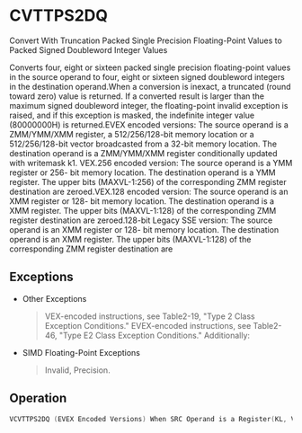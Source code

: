 # CVTTPS2DQ

Convert With Truncation Packed Single Precision Floating-Point Values to Packed Signed Doubleword Integer Values

Converts four, eight or sixteen packed single precision floating-point values in the source operand to four, eight or sixteen signed doubleword integers in the destination operand.When a conversion is inexact, a truncated (round toward zero) value is returned.
If a converted result is larger than the maximum signed doubleword integer, the floating-point invalid exception is raised, and if this exception is masked, the indefinite integer value (80000000H) is returned.EVEX encoded versions: The source operand is a ZMM/YMM/XMM register, a 512/256/128-bit memory location or a 512/256/128-bit vector broadcasted from a 32-bit memory location.
The destination operand is a ZMM/YMM/XMM register conditionally updated with writemask k1.
VEX.256 encoded version: The source operand is a YMM register or 256- bit memory location.
The destination operand is a YMM register.
The upper bits (MAXVL-1:256) of the corresponding ZMM register destination are zeroed.VEX.128 encoded version: The source operand is an XMM register or 128- bit memory location.
The destination operand is a XMM register.
The upper bits (MAXVL-1:128) of the corresponding ZMM register destination are zeroed.128-bit Legacy SSE version: The source operand is an XMM register or 128- bit memory location.
The destination operand is an XMM register.
The upper bits (MAXVL-1:128) of the corresponding ZMM register destination are 

## Exceptions

- Other Exceptions
  > VEX-encoded instructions, see Table2-19, "Type 2 Class Exception Conditions."
  > EVEX-encoded instructions, see Table2-46,
  >  "Type E2 Class Exception Conditions."
  > Additionally:
- SIMD Floating-Point Exceptions
  > Invalid, Precision.

## Operation

```C
VCVTTPS2DQ (EVEX Encoded Versions) When SRC Operand is a Register(KL, VL) = (4, 128), (8, 256), (16, 512)FOR j := 0 TO KL-1i := j * 32IF k1[j] OR *no writemask*THEN DEST[i+31:i] :=Convert_Single_Precision_Floating_Point_To_Integer_Truncate(SRC[i+31:i])ELSE IF *merging-masking*; merging-maskingTHEN *DEST[i+31:i] remains unchanged*ELSE ; zeroing-maskingDEST[i+31:i] := 0FIFI;ENDFORDEST[MAXVL-1:VL] := 0VCVTTPS2DQ (EVEX Encoded Versions) When SRC Operand is a Memory Source(KL, VL) = (4, 128), (8, 256), (16, 512)FOR j := 0 TO 15i := j * 32IF k1[j] OR *no writemask*THEN IF (EVEX.b = 1) THENDEST[i+31:i] :=Convert_Single_Precision_Floating_Point_To_Integer_Truncate(SRC[31:0])ELSE DEST[i+31:i] :=Convert_Single_Precision_Floating_Point_To_Integer_Truncate(SRC[i+31:i])FI;ELSE IF *merging-masking*; merging-maskingTHEN *DEST[i+31:i] remains unchanged*ELSE ; zeroing-maskingDEST[i+31:i] := 0FIFI;ENDFORDEST[MAXVL-1:VL] := 0VCVTTPS2DQ (VEX.256 Encoded Version)DEST[31:0] := Convert_Single_Precision_Floating_Point_To_Integer_Truncate(SRC[31:0])DEST[63:32] := Convert_Single_Precision_Floating_Point_To_Integer_Truncate(SRC[63:32])DEST[95:64] := Convert_Single_Precision_Floating_Point_To_Integer_Truncate(SRC[95:64])DEST[127:96] := Convert_Single_Precision_Floating_Point_To_Integer_Truncate(SRC[127:96)DEST[159:128] := Convert_Single_Precision_Floating_Point_To_Integer_Truncate(SRC[159:128])DEST[191:160] := Convert_Single_Precision_Floating_Point_To_Integer_Truncate(SRC[191:160])VCVTTPS2DQ (VEX.128 Encoded Version)DEST[31:0] := Convert_Single_Precision_Floating_Point_To_Integer_Truncate(SRC[31:0])DEST[63:32] := Convert_Single_Precision_Floating_Point_To_Integer_Truncate(SRC[63:32])DEST[95:64] := Convert_Single_Precision_Floating_Point_To_Integer_Truncate(SRC[95:64])DEST[127:96] := Convert_Single_Precision_Floating_Point_To_Integer_Truncate(SRC[127:96])DEST[MAXVL-1:128] := 0CVTTPS2DQ (128-bit Legacy SSE Version)DEST[31:0] := Convert_Single_Precision_Floating_Point_To_Integer_Truncate(SRC[31:0])DEST[63:32] := Convert_Single_Precision_Floating_Point_To_Integer_Truncate(SRC[63:32])DEST[95:64] := Convert_Single_Precision_Floating_Point_To_Integer_Truncate(SRC[95:64])DEST[127:96] := Convert_Single_Precision_Floating_Point_To_Integer_Truncate(SRC[127:96])DEST[MAXVL-1:128] (unmodified)Intel C/C++ Compiler Intrinsic EquivalentVCVTTPS2DQ __m512i _mm512_cvttps_epi32( __m512 a);VCVTTPS2DQ __m512i _mm512_mask_cvttps_epi32( __m512i s, __mmask16 k, __m512 a);VCVTTPS2DQ __m512i _mm512_maskz_cvttps_epi32( __mmask16 k, __m512 a);VCVTTPS2DQ __m512i _mm512_cvtt_roundps_epi32( __m512 a, int sae);VCVTTPS2DQ __m512i _mm512_mask_cvtt_roundps_epi32( __m512i s, __mmask16 k, __m512 a, int sae);VCVTTPS2DQ __m512i _mm512_maskz_cvtt_roundps_epi32( __mmask16 k, __m512 a, int sae);VCVTTPS2DQ __m256i _mm256_mask_cvttps_epi32( __m256i s, __mmask8 k, __m256 a);VCVTTPS2DQ __m256i _mm256_maskz_cvttps_epi32( __mmask8 k, __m256 a);VCVTTPS2DQ __m128i _mm_mask_cvttps_epi32( __m128i s, __mmask8 k, __m128 a);VCVTTPS2DQ __m128i _mm_maskz_cvttps_epi32( __mmask8 k, __m128 a);VCVTTPS2DQ __m256i _mm256_cvttps_epi32 (__m256 a)CVTTPS2DQ __m128i _mm_cvttps_epi32 (__m128 a)
```

